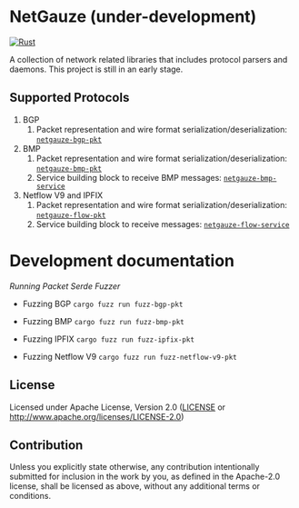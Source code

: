 # NetGauze (under-development)

[![Rust](https://github.com/NetGauze/NetGauze/actions/workflows/rust.yml/badge.svg)](https://github.com/NetGauze/NetGauze/actions/workflows/rust.yml)

A collection of network related libraries that includes protocol parsers and daemons.
This project is still in an early stage.

## Supported Protocols

1. BGP
    1. Packet representation and wire format
       serialization/deserialization: [`netgauze-bgp-pkt`](crates/bgp-pkt/README.md)
2. BMP
    1. Packet representation and wire format
       serialization/deserialization: [`netgauze-bmp-pkt`](crates/bmp-pkt/README.md)
    2. Service building block to receive BMP messages: [`netgauze-bmp-service`](crates/bmp-service/README.md)
3. Netflow V9 and IPFIX
    1. Packet representation and wire format
       serialization/deserialization: [`netgauze-flow-pkt`](crates/flow-pkt/README.md)
    2. Service building block to receive messages: [`netgauze-flow-service`](crates/flow-service/README.md)

# Development documentation

*Running Packet Serde Fuzzer*

- Fuzzing BGP
  ```cargo fuzz run fuzz-bgp-pkt```

- Fuzzing BMP
  ```cargo fuzz run fuzz-bmp-pkt```

- Fuzzing IPFIX
  ```cargo fuzz run fuzz-ipfix-pkt```

- Fuzzing Netflow V9
  ```cargo fuzz run fuzz-netflow-v9-pkt```

## License

Licensed under Apache License, Version 2.0 ([LICENSE](LICENSE) or http://www.apache.org/licenses/LICENSE-2.0)

## Contribution

Unless you explicitly state otherwise, any contribution intentionally submitted
for inclusion in the work by you, as defined in the Apache-2.0 license, shall be
licensed as above, without any additional terms or conditions.
